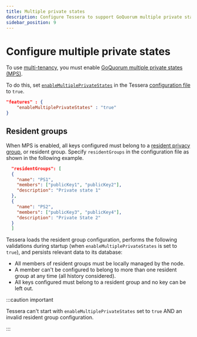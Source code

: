 ```yaml
---
title: Multiple private states
description: Configure Tessera to support GoQuorum multiple private states feature
sidebar_position: 9
---
```


# Configure multiple private states

To use [multi-tenancy](../../Concepts/Multitenancy.md), you must enable [GoQuorum multiple private states (MPS)](https://docs.goquorum.consensys.net/en/latest/Concepts/Multitenancy/#multiple-private-states).

To do this, set [`enableMultiplePrivateStates`](../../Reference/SampleConfiguration.md#features) in the Tessera [configuration file](Tessera.md) to `true`.

```json title="Enable MPS configuration"
"features" : {
    "enableMultiplePrivateStates" : "true"
}
```

## Resident groups

When MPS is enabled, all keys configured must belong to a [resident privacy group](../../Concepts/Privacy-Groups.md#resident), or resident group. Specify `residentGroups` in the configuration file as shown in the following example.

```json title="Resident group configuration"
  "residentGroups": [
  {
    "name": "PS1",
    "members": ["publicKey1", "publicKey2"],
    "description": "Private state 1"
  },
  {
    "name": "PS2",
    "members": ["publicKey3", "publicKey4"],
    "description": "Private State 2"
  }
  ]
```

Tessera loads the resident group configuration, performs the following validations during startup (when `enableMultiplePrivateStates` is set to `true`), and persists relevant data to its database:

- All members of resident groups must be locally managed by the node.
- A member can't be configured to belong to more than one resident group at any time (all history considered).
- All keys configured must belong to a resident group and no key can be left out.

:::caution important

Tessera can't start with `enableMultiplePrivateStates` set to `true` AND an invalid resident group configuration.

:::
